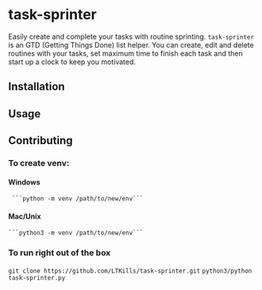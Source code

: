 # task-sprinter



Easily create and complete your tasks with routine sprinting. `task-sprinter` is an GTD (Getting Things Done) list helper. 
You can create, edit and delete routines with your tasks, set maximum time to finish each task and then start up a clock 
to keep you motivated.



## Installation




## Usage




## Contributing

### To create venv:
   #### Windows
     ```python -m venv /path/to/new/env```
     
   #### Mac/Unix
    ```python3 -m venv /path/to/new/env```

### To run right out of the box
 ```git clone https://github.com/LTKills/task-sprinter.git```
 ```python3/python task-sprinter.py```
